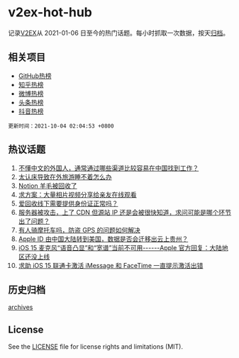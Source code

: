 # v2ex-hot-hub

 记录[V2EX](https://www.v2ex.com/)从 2021-01-06 日至今的热门话题。每小时抓取一次数据，按天[归档](archives)。
 
 ## 相关项目

- [GitHub热榜](https://github.com/snaildev/github-hot-hub)
- [知乎热榜](https://github.com/snaildev/zhihu-hot-hub)
- [微博热榜](https://github.com/snaildev/weibo-hot-hub)
- [头条热榜](https://github.com/snaildev/toutiao-hot-hub)
- [抖音热榜](https://github.com/snaildev/douyin-hot-hub)


 `更新时间：2021-10-04 02:04:53 +0800`

## 热议话题

1. [不懂中文的外国人，通常通过哪些渠道比较容易在中国找到工作？](https://www.v2ex.com/t/805716)
1. [太认床导致在外旅游睡不着怎么办](https://www.v2ex.com/t/805708)
1. [Notion 羊毛被回收了](https://www.v2ex.com/t/805770)
1. [求方案：大量相片视频分享给亲友在线观看](https://www.v2ex.com/t/805779)
1. [爱回收线下需要提供身份证正常吗？](https://www.v2ex.com/t/805712)
1. [服务器被攻击，上了 CDN 但源站 IP 还是会被很快知道，求问可能是哪个环节出了问题？](https://www.v2ex.com/t/805757)
1. [有人骑摩托车吗，防盗 GPS 的问题如何解决](https://www.v2ex.com/t/805715)
1. [Apple ID 由中国大陆转到美国，数据是否会迁移出云上贵州？](https://www.v2ex.com/t/805727)
1. [iOS 15 麦克风“语音凸显”和“宽谱”当前不可用------Apple 官方回复：大陆地区还没上线](https://www.v2ex.com/t/805723)
1. [求助 iOS 15 联通卡激活 iMessage 和 FaceTime 一直提示激活出错](https://www.v2ex.com/t/805765)

## 历史归档

[archives](archives)

## License

See the [LICENSE](LICENSE) file for license rights and limitations (MIT).
